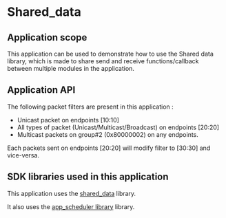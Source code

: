 # Shared_data

## Application scope

This application can be used to demonstrate how to use the Shared data library, which is made to share send and receive functions/callback between multiple modules in the application.

## Application API 

The following packet filters are present in this application :
- Unicast packet on endpoints [10:10]
- All types of packet (Unicast/Multicast/Broadcast) on endpoints [20:20]
- Multicast packets on group#2 (0x80000002) on any endpoints.

Each packets sent on endpoints [20:20] will modify filter to [30:30] and vice-versa.

## SDK libraries used in this application

This application uses the [shared_data](../../../libraries/shared_data/shared_data.h) library. 

It also uses the [app_scheduler library](../../../libraries/scheduler/app_scheduler.h) library. 



